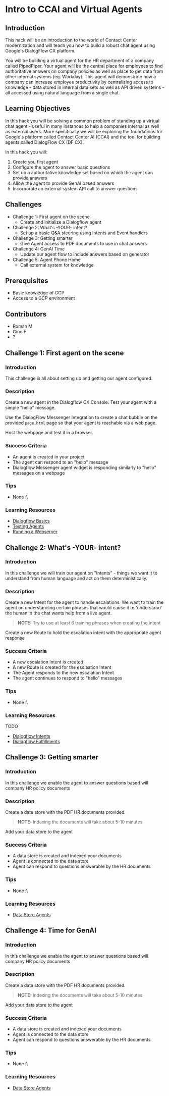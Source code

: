 # Intro to CCAI and Virtual Agents

## Introduction

This hack will be an introduction to the world of Contact Center modernization and will teach you how to build a robust chat agent using Google's DialogFlow CX platform.

You will be building a virtual agent for the HR department of a company called PipedPiper. Your agent will be the central place for employees to find authoritative answers  on company policies as well as place to get data from other internal systems (eg. Workday). This agent will demonstrate how a company can increase employee productivity by centralizing access to knowledge - data stored in internal data sets as well as API driven systems - all accessed using natural language from a single chat.

## Learning Objectives

In this hack you will be solving a common problem of standing up a virtual chat agent - useful in many instances to help a companies internal as well as external users. More specifically we will be exploring the foundations for Google's platform called Contact Center AI (CCAI) and the tool for building agents called DialogFlow CX (DF CX).

In this hack you will:

1. Create you first agent 
1. Configure the agent to answer basic questions 
1. Set up a authoritative knowledge set based on which the agent can provide answers
1. Allow the agent to provide GenAI based answers
1. Incorporate an external system API call to answer questions 

## Challenges

- Challenge 1: First agent on the scene
   - Create and initialize a Dialogflow agent
- Challenge 2: What's -YOUR- intent?
   - Set up a basic Q&A steering using Intents and Event handlers 
- Challenge 3: Getting smarter
   - Give Agent access to PDF documents to use in chat answers
- Challenge 4: GenAI Time
   - Update our agent flow to include answers based on generator 
- Challenge 5: Agent Phone Home
   - Call external system for knowledge

## Prerequisites

- Basic knowledge of GCP
- Access to a GCP environment

## Contributors

- Roman M
- Gino F
- ?

## Challenge 1: First agent on the scene

### Introduction

This challenge is all about setting up and getting our agent configured.

### Description

Create a new agent in the Dialogflow CX Console. Test your agent with a simple "hello" message.

Use the DialogFlow Messenger Integration to create a chat bubble on the provided `page.html` page so that your agent is reachable via a web page.

Host the webpage and test it in a browser.

### Success Criteria

- An agent is created in your project
- The agent can respond to an "hello" message
- Dialogflow Messenger agent widget is responding similarly to "hello" messages on a webpage

### Tips

- None :\

### Learning Resources

- [Dialogflow Basics](https://cloud.google.com/dialogflow/cx/docs/basics)
- [Testing Agents](https://cloud.google.com/dialogflow/cx/docs/concept/test-case)
- [Running a Webserver](https://realpython.com/python-http-server/)


## Challenge 2: What's -YOUR- intent?

### Introduction

In this challenge we will train our agent on "Intents" - things we want it to understand from human language and act on them deterministically. 

### Description

Create a new Intent for the agent to handle escalations. We want to train the agent on understanding certain phrases that would cause it to 'understand' the human in the chat wants help from a live agent. 
> **NOTE:** Try to use at least 6 training phrases when creating the intent

Create a new Route to hold the escalation intent with the appropriate agent response

### Success Criteria

- A new escalation Intent is created
- A new Route is created for the esclaation Intent 
- The Agent responds to the new escalation Intent
- The agent continues to respond to "hello" messages

### Tips

- None :\

### Learning Resources

TODO

- [Dialogflow Intents](https://cloud.google.com/dialogflow/cx/docs/concept/intent)
- [Dialogflow Fulfillments](https://cloud.google.com/dialogflow/cx/docs/concept/fulfillment)


## Challenge 3: Getting smarter

### Introduction

In this challenge we enable the agent to answer questions based will company HR policy documents 

### Description

Create a data store with the PDF HR documents provided.

> **NOTE:** Indexing the documents will take about 5-10 minutes

Add your data store to the agent

### Success Criteria

- A data store is created and indexed your documents
- Agent is connected to the data store 
- Agent can respond to questions answerable by the HR documents

### Tips

- None :\

### Learning Resources

- [Data Store Agents](https://cloud.google.com/dialogflow/vertex/docs/concept/data-store-agent)

## Challenge 4: Time for GenAI

### Introduction

In this challenge we enable the agent to answer questions based will company HR policy documents 

### Description

Create a data store with the PDF HR documents provided.

> **NOTE:** Indexing the documents will take about 5-10 minutes

Add your data store to the agent

### Success Criteria

- A data store is created and indexed your documents
- Agent is connected to the data store 
- Agent can respond to questions answerable by the HR documents

### Tips

- None :\

### Learning Resources

- [Data Store Agents](https://cloud.google.com/dialogflow/vertex/docs/concept/data-store-agent)